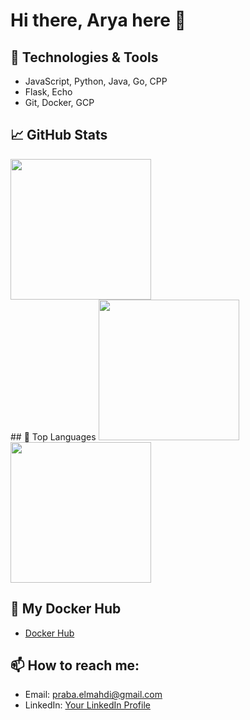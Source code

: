 # Hi there, Arya here 👋

## 🔧 Technologies & Tools
- JavaScript, Python, Java, Go, CPP
- Flask, Echo
- Git, Docker, GCP
  
## 📈 GitHub Stats
<a href="https://github.com/aryaelmahdi">
  <img height="225em" src="http://github-profile-summary-cards.vercel.app/api/cards/profile-details?username=aryaelmahdi&theme=aura"/>
</a><br/>
## 🚀 Top Languages
<a href="https://github.com/aryaelmahdi">
   <img height="225em" src="http://github-profile-summary-cards.vercel.app/api/cards/repos-per-language?username=aryaelmahdi&theme=aura"/>
   <img height="225em" src="http://github-profile-summary-cards.vercel.app/api/cards/most-commit-language?username=aryaelmahdi&theme=aura"/>
</a><br/>

## 📝 My Docker Hub
- [Docker Hub](https://hub.docker.com/search?q=aryaelmahdi)

## 📫 How to reach me:
- Email: [praba.elmahdi@gmail.com](mailto:praba.elmahdi@gmail)
- LinkedIn: [Your LinkedIn Profile](https://linkedin.com/in/prabarya)
